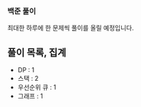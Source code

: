 ### 백준 풀이
최대한 하루에 한 문제씩 풀이를 올릴 예정입니다. <br />

풀이 목록, 집계
-------
- DP : 1
- 스택 : 2
- 우선순위 큐 : 1
- 그래프 : 1
